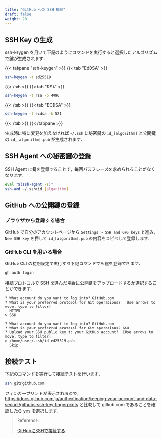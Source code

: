 ```yaml
---
title: "GitHub への SSH 接続"
draft: false
weight: 20
---
```

## SSH Key の生成

ssh-keygen を用いて下記のようにコマンドを実行すると選択したアルゴリズムで鍵が生成されます．

{{< tabpane "ssh-keygen" >}}
{{< tab "EdDSA" >}}

```sh
ssh-keygen -t ed25519
```

{{< /tab >}}
{{< tab "RSA" >}}

```sh
ssh-keygen -t rsa -b 4096
```

{{< /tab >}}
{{< tab "ECDSA" >}}

```sh
ssh-keygen -t ecdsa -b 521
```

{{< /tab >}}
{{< /tabpane >}}

生成時に特に変更を加えなければ `~/.ssh` に秘密鍵の `id_[algorithm]` と公開鍵の `id_[algorithm].pub` が生成されます．

## SSH Agent への秘密鍵の登録

SSH Agent に鍵を登録することで，毎回パスフレーズを求められることがなくなります．

```sh
eval "$(ssh-agent -s)"
ssh-add ~/.ssh/id_[algorithm]
```

## GitHub への公開鍵の登録

### ブラウザから登録する場合

GitHub で自分のアカウントページから `Settings > SSH and GPG keys` と進み，`New SSH key` を押して `id_[algorithm].pub` の内容をコピペして登録します．

### GitHub CLI を用いる場合

GitHub CLI の初期設定で実行する下記コマンドでも鍵を登録できます．

```sh
gh auth login
```

接続プロトコルで SSH を選んだ場合に公開鍵をアップロードするか選択することができます．

```text
? What account do you want to log into? GitHub.com
? What is your preferred protocol for Git operations?  [Use arrows to move, type to filter]
  HTTPS
> SSH
```

```text
? What account do you want to log into? GitHub.com
? What is your preferred protocol for Git operations? SSH
? Upload your SSH public key to your GitHub account?  [Use arrows to move, type to filter]
> /home/user/.ssh/id_ed25519.pub
  Skip
```

## 接続テスト

下記のコマンドを実行して接続テストを行います．

```sh
ssh git@github.com
```

フィンガープリントが表示されるので，<https://docs.github.com/ja/authentication/keeping-your-account-and-data-secure/githubs-ssh-key-fingerprints> と比較して github.com であることを確認したら yes を選択します．

> Reference:
>
> [GitHubにSSHで接続する](https://help.github.com/ja/github/authenticating-to-github/connecting-to-github-with-ssh)
